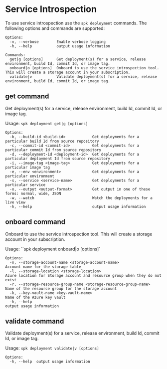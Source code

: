 # Service Introspection

To use service introspection use the `spk deployment` commands. The following
options and commands are supported:

```
Options:
  -v, --verbose        Enable verbose logging
  -h, --help           output usage information

Commands:
  get|g [options]      Get deployment(s) for a service, release environment, build Id, commit Id, or image tag.
  onboard|o [options]  Onboard to use the service introspection tool. This will create a storage account in your subscription.
  validate|v           Validate deployment(s) for a service, release environment, build Id, commit Id, or image tag.

```

## get command

Get deployment(s) for a service, release environment, build Id, commit Id, or
image tag.

Usage: `spk deployment get|g [options]`

```
Options:
  -b, --build-id <build-id>            Get deployments for a particular build Id from source repository
  -c, --commit-id <commit-id>          Get deployments for a particular commit Id from source repository
  -d, --deployment-id <deployment-id>  Get deployments for a particular deployment Id from source repository
  -i, --image-tag <image-tag>          Get deployments for a particular image tag
  -e, --env <environment>              Get deployments for a particular environment
  -s, --service <service-name>         Get deployments for a particular service
  -o, --output <output-format>         Get output in one of these forms: normal, wide, JSON
  -w, --watch                          Watch the deployments for a live view
  -h, --help                           output usage information

```

## onboard command

Onboard to use the service introspection tool. This will create a storage
account in your subscription.

Usage: ``spk deployment onboard|o [options]`

```
Options:
  -n, --storage-account-name <storage-account-name>                Account name for the storage table
  -l, --storage-location <storage-location>                        Azure location for Storage account and resource group when they do not exist
  -r, --storage-resource-group-name <storage-resource-group-name>  Name of the resource group for the storage account
  -k, --key-vault-name <key-vault-name>                            Name of the Azure key vault
  -h, --help                                                       output usage information

```

## validate command

Validate deployment(s) for a service, release environment, build Id, commit Id,
or image tag.

Usage: `spk deployment validate|v [options]`

```
Options:
  -h, --help  output usage information

```
